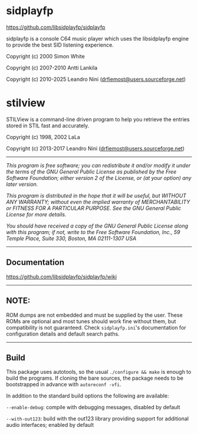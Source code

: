 sidplayfp
=========

https://github.com/libsidplayfp/sidplayfp

sidplayfp is a console C64 music player which uses the libsidplayfp engine
to provide the best SID listening experience.

Copyright (c) 2000 Simon White

Copyright (c) 2007-2010 Antti Lankila

Copyright (c) 2010-2025 Leandro Nini (drfiemost@users.sourceforge.net)


stilview
========

STILView is a command-line driven program to help you retrieve
the entries stored in STIL fast and accurately.

Copyright (c) 1998, 2002 LaLa

Copyright (c) 2013-2017 Leandro Nini (drfiemost@users.sourceforge.net)

-----------------------------------------------------------------------------

_This program is free software; you can redistribute it and/or modify
 it under the terms of the GNU General Public License as published by
 the Free Software Foundation; either version 2 of the License, or
 (at your option) any later version._

_This program is distributed in the hope that it will be useful,
 but WITHOUT ANY WARRANTY; without even the implied warranty of
 MERCHANTABILITY or FITNESS FOR A PARTICULAR PURPOSE.  See the
 GNU General Public License for more details._

_You should have received a copy of the GNU General Public License
 along with this program; if not, write to the Free Software
 Foundation, Inc., 59 Temple Place, Suite 330, Boston, MA  02111-1307  USA_

-----------------------------------------------------------------------------

Documentation
-------------
https://github.com/libsidplayfp/sidplayfp/wiki

-----------------------------------------------------------------------------

NOTE:
-----
ROM dumps are not embedded and must be supplied by the user.
These ROMs are optional and most tunes should work fine without them,
but compatibility is not guaranteed.
Check `sidplayfp.ini`'s documentation for configuration details
and default search paths.

-----------------------------------------------------------------------------

## Build

This package uses autotools, so the usual `./configure && make` is enough to build
the programs. If cloning the bare sources, the package needs to be bootstrapped
in advance with `autoreconf -vfi`.

In addition to the standard build options the following are available:

`--enable-debug`:
compile with debugging messages,
disabled by default

`--with-out123`:
build with the out123 library providing support for additional audio interfaces;
enabled by default
